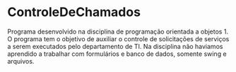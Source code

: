 # ControleDeChamados
Programa desenvolvido na disciplina de programação orientada a objetos 1. O programa tem o objetivo de auxiliar o controle de solicitações de serviços a serem executados pelo departamento de TI. Na disciplina não haviamos aprendido a trabalhar com formulários e banco de dados, somente swing e arquivos.
